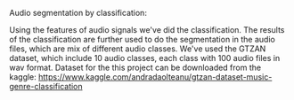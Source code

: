 Audio segmentation by classification:

Using the features of audio signals we've did the classification. The results of the classification are further used to do the segmentation in the audio files, which are mix of 
different audio classes. 
We've used the GTZAN dataset, which include 10 audio classes, each class with 100 audio files in wav format.
Dataset for the this project can be downloaded from the kaggle:
https://www.kaggle.com/andradaolteanu/gtzan-dataset-music-genre-classification

